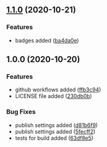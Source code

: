 ## [1.1.0](https://github.com/jvadev/gradle-kotlin-common-plugin/compare/v1.0.0...v1.1.0) (2020-10-21)


### Features

* badges added ([ba4da0e](https://github.com/jvadev/gradle-kotlin-common-plugin/commit/ba4da0ea8b62f43b10bc7b36d857039717a610b9))

## 1.0.0 (2020-10-20)


### Features

* github workflows added ([ffb3c94](https://github.com/jvadev/gradle-kotlin-common-plugin/commit/ffb3c94669b9f91d48fc80a81515dbefff5e9f15))
* LICENSE file added ([230db0b](https://github.com/jvadev/gradle-kotlin-common-plugin/commit/230db0bd718ca1322915e78e03b45f9b01e60eac))


### Bug Fixes

* publish settings added ([d81b6f9](https://github.com/jvadev/gradle-kotlin-common-plugin/commit/d81b6f93687e0b136e31a7fb1f96711584eef196))
* publish settings added ([5fecff2](https://github.com/jvadev/gradle-kotlin-common-plugin/commit/5fecff27b2748434f2ca61c2a22f2aaa42b1af34))
* tests for build added ([63df8e5](https://github.com/jvadev/gradle-kotlin-common-plugin/commit/63df8e5578d38c270e7f07589377f5d0d5daac81))
